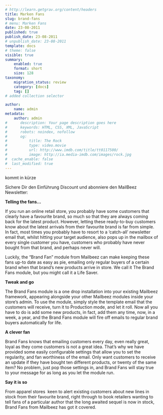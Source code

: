 ```yaml
---
# http://learn.getgrav.org/content/headers
title: Marken Fans
slug: brand-fans
# menu: Marken Fans
date: 23-08-2011
published: true
publish_date: 23-08-2011
# unpublish_date: 23-08-2011
template: docs
# theme: false
visible: true
summary:
    enabled: true
    format: short
    size: 128
taxonomy:
    migration_status: review
    category: [docs]
    tag: []
# added collection selector

author:
    name: admin
metadata:
    author: admin
#      description: Your page description goes here
#      keywords: HTML, CSS, XML, JavaScript
#      robots: noindex, nofollow
#      og:
#          title: The Rock
#          type: video.movie
#          url: http://www.imdb.com/title/tt0117500/
#          image: http://ia.media-imdb.com/images/rock.jpg
#  cache_enable: false
#  last_modified: true
---
```


kommt in kürze

    
  
 Sichere Dir den Einführung Discount und abonniere den MailBeez Newsletter:  
  
  
  
  
  
 

**Telling the fans…**

If you run an online retail store, you probably have some customers that clearly have a favourite brand, so much so that they are always coming back for the latest product. However, letting these ready-to-buy customers know about the latest arrivals from their favourite brand is far from simple. In fact, most times you probably have to resort to a ‘catch-all’ newsletter email that, whilst hitting your target audience, also pops up in the mailbox of every single customer you have, customers who probably have never bought from that brand, and perhaps never will.

Luckily, the “Brand Fan” module from Mailbeez can make keeping these fans up-to date as easy as pie, emailing only regular buyers of a certain brand when that brand’s new products arrive in store. We call it The Brand Fans module, but you might call it a Life Saver.

**Tweak and go**

The Brand Fans module is a one drop installation into your existing Mailbeez framework, appearing alongside your other Mailbeez modules inside your store’s admin. To use the module, simply style the template email that the customers will receive, turn it to Production mode, and let it roll. Now all you have to do is add some new products, in fact, add them any time, now, in a week, a year, and the Brand Fans module will fire off emails to regular brand buyers automatically for life.

**A clever fan**

Brand Fans knows that emailing customers every day, even really great, loyal as they come customers is not a great idea. That’s why we have provided some easily configurable settings that allow you to set the regularity, and fan worthiness of the email. Only want customers to receive an update if they have bought ten different products, or twenty of the same item? No problem, just pop those settings in, and Brand Fans will stay true to your message for as long as you let the module run.

**Say it is so**

From apparel stores  keen to alert existing customers about new lines in stock from their favourite brand, right through to book retailers wanting to tell fans of a particular author that the long awaited sequel is now in stock, Brand Fans from Mailbeez has got it covered.

